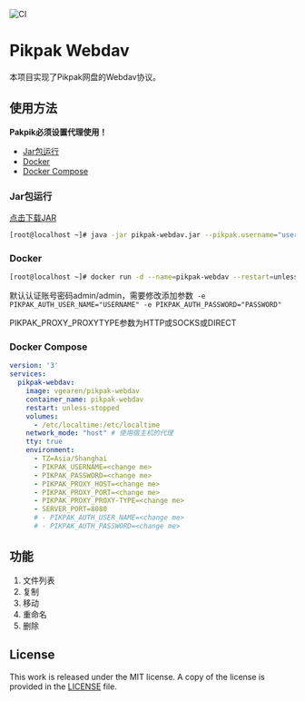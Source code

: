 ![CI](https://github.com/vgearen/pikpak-webdav/actions/workflows/CI.yml/badge.svg)

# Pikpak Webdav

本项目实现了Pikpak网盘的Webdav协议。



## 使用方法

**Pakpik必须设置代理使用！**


- [Jar包运行](#jar包运行)
- [Docker](#Docker)
- [Docker Compose](#Docker-Compose)



### Jar包运行
[点击下载JAR](https://github.com/VGEAREN/pikpak-webdav/releases/download/v1.0.0/pikpak-webdav.jar)

```bash
[root@localhost ~]# java -jar pikpak-webdav.jar --pikpak.username="username" --pikpak.password="password" --pikpak.proxy.host="" --pikpak.proxy.port="" --pikpak.proxy.proxyType="HTTP/SOCKS/DIRECT"
```

### Docker

```bash
[root@localhost ~]# docker run -d --name=pikpak-webdav --restart=unless-stopped --network=host -v /etc/localtime:/etc/localtime -e TZ="Asia/Shanghai" -e JAVA_OPTS="-Xmx512m" -e SERVER_PORT="8080" -e PIKPAK_USERNAME="PIKPAK_USERNAME" -e PIKPAK_PASSWORD="PIKPAK_PASSWORD" -e PIKPAK_PROXY_HOST="" -e PIKPAK_PROXY_PORT="" -e PIKPAK_PROXY_PROXY-TYPE="HTTP/SOCKS/DIRECT"  vgearen/pikpak-webdav
```

默认认证账号密码admin/admin，需要修改添加参数` -e PIKPAK_AUTH_USER_NAME="USERNAME" -e PIKPAK_AUTH_PASSWORD="PASSWORD"` 

PIKPAK_PROXY_PROXYTYPE参数为HTTP或SOCKS或DIRECT

### Docker Compose

```yaml
version: '3'
services:
  pikpak-webdav:
    image: vgearen/pikpak-webdav
    container_name: pikpak-webdav
    restart: unless-stopped
    volumes:
      - /etc/localtime:/etc/localtime
    network_mode: "host" # 使用宿主机的代理
    tty: true
    environment:
      - TZ=Asia/Shanghai
      - PIKPAK_USERNAME=<change me>
      - PIKPAK_PASSWORD=<change me>
      - PIKPAK_PROXY_HOST=<change me>
      - PIKPAK_PROXY_PORT=<change me>
      - PIKPAK_PROXY_PROXY-TYPE=<change me>
      - SERVER_PORT=8080
      # - PIKPAK_AUTH_USER_NAME=<change me>
      # - PIKPAK_AUTH_PASSWORD=<change me>

```



## 功能

1. 文件列表
2. 复制
3. 移动
4. 重命名
5. 删除



## License
This work is released under the MIT license. A copy of the license is provided in the [LICENSE](./LICENSE) file.
